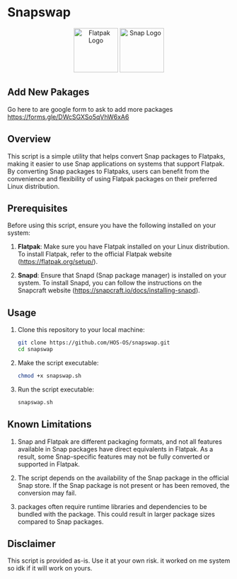 # Snapswap


<p align="center">
  <img src="https://upload.wikimedia.org/wikipedia/commons/thumb/8/8a/Flatpak_Logo.svg/1200px-Flatpak_Logo.svg.png" height="100" alt="Flatpak Logo">
  <img src="https://dashboard.snapcraft.io/site_media/appmedia/2018/04/Snapcraft-logo-bird.png" height="100" alt="Snap Logo">
</p>

## Add New Pakages 

Go here to are google form to ask to add more packages https://forms.gle/DWcSGXSo5qVhW6xA6

## Overview

This script is a simple utility that helps convert Snap packages to Flatpaks, making it easier to use Snap applications on systems that support Flatpak. By converting Snap packages to Flatpaks, users can benefit from the convenience and flexibility of using Flatpak packages on their preferred Linux distribution.

## Prerequisites

Before using this script, ensure you have the following installed on your system:

1. **Flatpak**: Make sure you have Flatpak installed on your Linux distribution. To install Flatpak, refer to the official Flatpak website (https://flatpak.org/setup/).

2. **Snapd**: Ensure that Snapd (Snap package manager) is installed on your system. To install Snapd, you can follow the instructions on the Snapcraft website (https://snapcraft.io/docs/installing-snapd).

## Usage

1. Clone this repository to your local machine:

   ```bash
   git clone https://github.com/HOS-OS/snapswap.git
   cd snapswap

2. Make the script executable:

   ```bash
   chmod +x snapswap.sh

3. Run the script executable:

   ```bash
   snapswap.sh

## Known Limitations
1. Snap and Flatpak are different packaging formats, and not all features available in Snap packages have direct equivalents in Flatpak. As a result, some Snap-specific features may not be fully converted or supported in Flatpak.

2. The script depends on the availability of the Snap package in the official Snap store. If the Snap package is not present or has been removed, the conversion may fail.

3.  packages often require runtime libraries and dependencies to be bundled with the package. This could result in larger package sizes compared to Snap packages.

## Disclaimer 
This script is provided as-is. Use it at your own risk.  it worked on me system so idk if it will work on yours.
